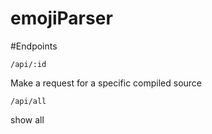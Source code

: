 # emojiParser

#Endpoints

`/api/:id`

Make a request for a specific compiled source

`/api/all`

show all
